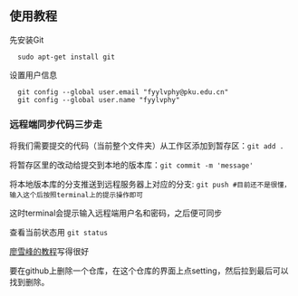 ## 使用教程
先安装Git
```
  sudo apt-get install git
```
设置用户信息
```
  git config --global user.email "fyylvphy@pku.edu.cn"
  git config --global user.name "fyylvphy"
```

### 远程端同步代码三步走
将我们需要提交的代码（当前整个文件夹）从工作区添加到暂存区：`git add .`

将暂存区里的改动给提交到本地的版本库：`git commit -m 'message'`

将本地版本库的分支推送到远程服务器上对应的分支:
  `git push #目前还不是很懂，输入这个后按照terminal上的提示操作即可`
  
这时terminal会提示输入远程端用户名和密码，之后便可同步

查看当前状态用 `git status`


[廖雪峰的教程](https://www.liaoxuefeng.com/wiki/896043488029600/896827951938304#0)写得很好

要在github上删除一个仓库，在这个仓库的界面上点setting，然后拉到最后可以找到删除。
